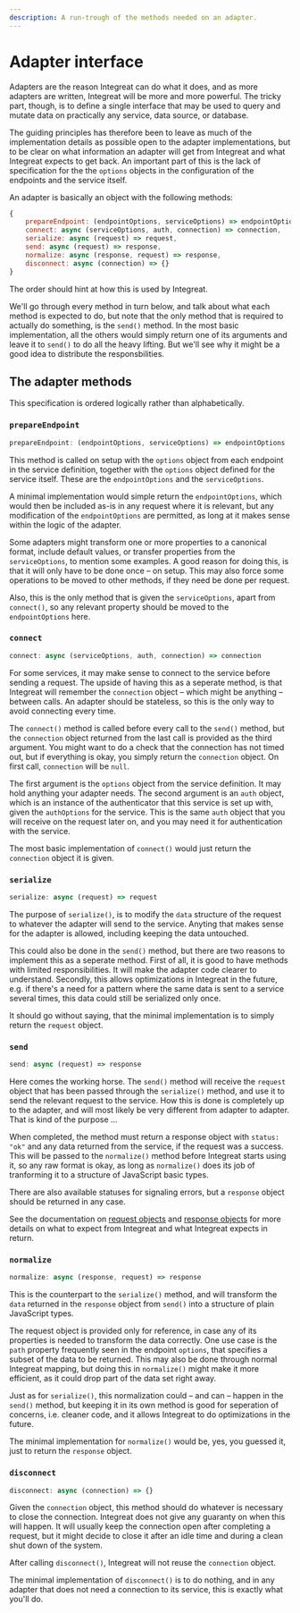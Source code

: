 ```yaml
---
description: A run-trough of the methods needed on an adapter.
---
```


# Adapter interface

Adapters are the reason Integreat can do what it does, and as more adapters are written, Integreat will be more and more powerful. The tricky part, though, is to define a single interface that may be used to query and mutate data on practically any service, data source, or database. 

The guiding principles has therefore been to leave as much of the implementation details as possible open to the adapter implementations, but to be clear on what information an adapter will get from Integreat and what Integreat expects to get back. An important part of this is the lack of specification for the the `options` objects in the configuration of the endpoints and the service itself.

An adapter is basically an object with the following methods:

```javascript
{
    prepareEndpoint: (endpointOptions, serviceOptions) => endpointOptions,
    connect: async (serviceOptions, auth, connection) => connection,
    serialize: async (request) => request,
    send: async (request) => response,
    normalize: async (response, request) => response,
    disconnect: async (connection) => {}
}
```

The order should hint at how this is used by Integreat.

We'll go through every method in turn below, and talk about what each method is expected to do, but note that the only method that is required to actually do something, is the `send()` method. In the most basic implementation, all the others would simply return one of its arguments and leave it to `send()` to do all the heavy lifting. But we'll see why it might be a good idea to distribute the responsbilities.

## The adapter methods

This specification is ordered logically rather than alphabetically.

### `prepareEndpoint`

```javascript
prepareEndpoint: (endpointOptions, serviceOptions) => endpointOptions
```

This method is called on setup with the `options` object from each endpoint in the service definition, together with the `options` object defined for the service itself. These are the `endpointOptions` and the `serviceOptions`.

A minimal implementation would simple return the `endpointOptions`, which would then be included as-is in any request where it is relevant, but any modification of the `endpointOptions` are permitted, as long at it makes sense within the logic of the adapter.

Some adapters might transform one or more properties to a canonical format, include default values, or transfer properties from the `serviceOptions`, to mention some examples. A good reason for doing this, is that it will only have to be done once – on setup. This may also force some operations to be moved to other methods, if they need be done per request.

Also, this is the only method that is given the `serviceOptions`, apart from `connect()`, so any relevant property should be moved to the `endpointOptions` here.

### `connect`

```javascript
connect: async (serviceOptions, auth, connection) => connection
```

For some services, it may make sense to connect to the service before sending a request. The upside of having this as a seperate method, is that Integreat will remember the `connection` object – which might be anything – between calls. An adapter should be stateless, so this is the only way to avoid connecting every time.

The `connect()` method is called before every call to the `send()` method, but the `connection` object returned from the last call is provided as the third argument. You might want to do a check that the connection has not timed out, but if everything is okay, you simply return the `connection` object. On first call, `connection` will be `null`.

The first argument is the `options` object from the service definition. It may hold anything your adapter needs. The second argument is an `auth` object, which is an instance of the authenticator that this service is set up with, given the `authOptions` for the service. This is the same `auth` object that you will receive on the request later on, and you may need it for authentication with the service.

The most basic implementation of `connect()` would just return the `connection` object it is given.

### `serialize`

```javascript
serialize: async (request) => request
```

The purpose of `serialize()`, is to modify the `data` structure of the request to whatever the adapter will send to the service. Anyting that makes sense for the adapter is allowed, including keeping the data untouched.

This could also be done in the `send()` method, but there are two reasons to implement this as a seperate method. First of all, it is good to have methods with limited responsibilities. It will make the adapter code clearer to understand. Secondly, this allows optimizations in Integreat in the future, e.g. if there's a need for a pattern where the same data is sent to a service several times, this data could still be serialized only once.

It should go without saying, that the minimal implementation is to simply return the `request` object.

### `send`

```javascript
send: async (request) => response
```

Here comes the working horse. The `send()` method will receive the `request` object that has been passed through the `serialize()` method, and use it to send the relevant request to the service. How this is done is completely up to the adapter, and will most likely be very different from adapter to adapter. That is kind of the purpose …

When completed, the method must return a response object with `status: "ok"` and any data returned from the service, if the request was a success. This will be passed to the `normalize()` method before Integreat starts using it, so any raw format is okay, as long as `normalize()` does its job of tranforming it to a structure of JavaScript basic types.

There are also available statuses for signaling errors, but a `response` object should be returned in any case.

See the documentation on [request objects](request-objects.md#the-request-object) and [response objects](response-objects.md#the-response-object) for more details on what to expect from Integreat and what Integreat expects in return.

### `normalize`

```javascript
normalize: async (response, request) => response
```

This is the counterpart to the `serialize()` method, and will transform the `data` returned in the `response` object from `send()` into a structure of plain JavaScript types.

The request object is provided only for reference, in case any of its properties is needed to transform the data correctly. One use case is the `path` property frequently seen in the endpoint `options`, that specifies a subset of the data to be returned. This may also be done through normal Integreat mapping, but doing this in `normalize()` might make it more efficient, as it could drop part of the data set right away.

Just as for `serialize()`, this normalization could – and can – happen in the `send()` method, but keeping it in its own method is good for seperation of concerns, i.e. cleaner code, and it allows Integreat to do optimizations in the future.

The minimal implementation for `normalize()` would be, yes, you guessed it, just to return the `response` object.

### `disconnect`

```javascript
disconnect: async (connection) => {}
```

Given the `connection` object, this method should do whatever is necessary to close the connection. Integreat does not give any guaranty on when this will happen. It will usually keep the connection open after completing a request, but it might decide to close it after an idle time and during a clean shut down of the system.

After calling `disconnect()`, Integreat will not reuse the `connection` object.

The minimal implementation of `disconnect()` is to do nothing, and in any adapter that does not need a connection to its service, this is exactly what you'll do.

